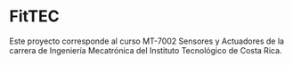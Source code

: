 # FitTEC
Este proyecto corresponde al curso MT-7002 Sensores y Actuadores de la carrera de Ingeniería Mecatrónica del Instituto Tecnológico de Costa Rica.
